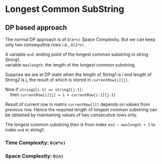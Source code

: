 # Longest Common SubString

## DP based approach
The normal DP approach is of ``O(m*n)`` Space Complexity. But we can keep only two consequitive rows i.e., ``O(2*n)``.

A variable ``end``: ending point of the longest common substring in string String1.<br />
variable ``maxlength``: the length of the longest common substring.

Suppose we are at DP state when the length of String1 is i and length of String2 is j, the result of which is stored in ``currentRow[i][j]``.

Now if ``string1[i-1] == string2[j-1]``: <br />
    &nbsp;&nbsp;&nbsp;&nbsp;then ``currentRow[i][j] = 1 + currentRow[i-1][j-1]``
  
Result of current row in matrix ``currentRow[][]`` depends on values from previous row. Hence the required length of longest common substring can be obtained by maintaining values of two consecutive rows only.

The longest common substring then is from index ``end – maxlength + 1`` to index ``end`` in string1.
### Time Complexity: ``O(m*n)``
### Space Complexity:   ``O(n)``
